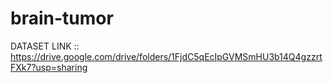 # brain-tumor
DATASET LINK :: https://drive.google.com/drive/folders/1FjdC5qEcIpGVMSmHU3b14Q4gzzrtFXk7?usp=sharing
